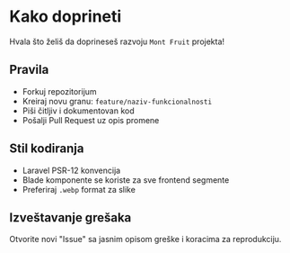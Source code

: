 # Kako doprineti

Hvala što želiš da doprineseš razvoju `Mont Fruit` projekta!

## Pravila
- Forkuj repozitorijum
- Kreiraj novu granu: `feature/naziv-funkcionalnosti`
- Piši čitljiv i dokumentovan kod
- Pošalji Pull Request uz opis promene

## Stil kodiranja
- Laravel PSR-12 konvencija
- Blade komponente se koriste za sve frontend segmente
- Preferiraj `.webp` format za slike

## Izveštavanje grešaka
Otvorite novi "Issue" sa jasnim opisom greške i koracima za reprodukciju.

  ```
